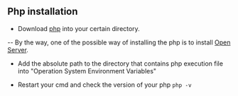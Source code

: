Php installation
--------

- Download [php](https://www.php.net/downloads.php) into your certain directory.

-- By the way, one of the possible way of installing the php is to install [Open Server](https://ospanel.io/download/).

- Add the absolute path to the directory that contains php execution file into "Operation System Environment Variables"

- Restart your cmd and check the version of your php `php -v`

